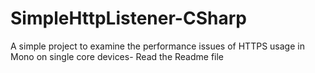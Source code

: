 # SimpleHttpListener-CSharp
A simple project to examine the performance issues of HTTPS usage in Mono on single core devices- Read the Readme file

